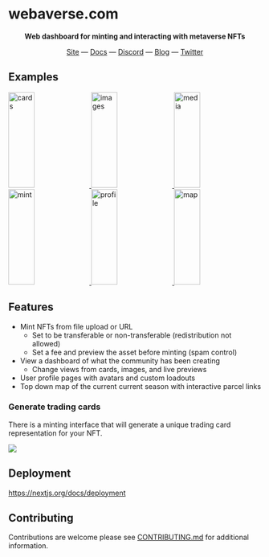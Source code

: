 # webaverse.com

<p align="center"><b>Web dashboard for minting and interacting with metaverse NFTs</b></p>

<div align="center">
  <a href="https://webaverse.com">Site</a>
  &mdash;
  <a href="https://docs.webaverse.com/">Docs</a>
  &mdash;
  <a href="https://discord.gg/R5wqYhvv53">Discord</a>
  &mdash;
  <a href="https://blog.webaverse.com/">Blog</a>
  &mdash;
  <a href="https://twitter.com/webaverse">Twitter</a>
</div>

## Examples

<a href="https://i.imgur.com/POlIGHf.jpg">
  <img alt="cards" target="_blank" src="https://i.imgur.com/POlIGHf.jpg" height="190" width="32%">
</a>
<a href="https://i.imgur.com/ZHoQwwm.jpg">
  <img alt="images" target="_blank" src="https://i.imgur.com/ZHoQwwm.jpg" height="190" width="32%">
</a>
<a href="https://i.imgur.com/Iyx3WNY.jpg">
  <img alt="media" target="_blank" src="https://i.imgur.com/Iyx3WNY.jpg" height="190" width="32%">
</a>

<a href="https://i.imgur.com/ExNyebm.png">
  <img alt="mint" target="_blank" src="https://i.imgur.com/ExNyebm.png" height="190" width="32%">
</a>
<a href="https://i.imgur.com/vG9xtlA.jpg">
  <img alt="profile" target="_blank" src="https://i.imgur.com/vG9xtlA.jpg" height="190" width="32%">
</a>
<a href="https://i.imgur.com/QxbfMHr.png">
  <img alt="map" target="_blank" src="https://i.imgur.com/QxbfMHr.png" height="190" width="32%">
</a>


## Features

- Mint NFTs from file upload or URL
  - Set to be transferable or non-transferable (redistribution not allowed)
  - Set a fee and preview the asset before minting (spam control)
- View a dashboard of what the community has been creating
  - Change views from cards, images, and live previews
- User profile pages with avatars and custom loadouts
- Top down map of the current current season with interactive parcel links


### Generate trading cards

There is a minting interface that will generate a unique trading card representation for your NFT.

![](https://i.imgur.com/vvAix1q.jpg)


## Deployment

https://nextjs.org/docs/deployment


## Contributing

Contributions are welcome please see [CONTRIBUTING.md](https://github.com/webaverse/docs/blob/master/CONTRIBUTING.md) for additional information.
